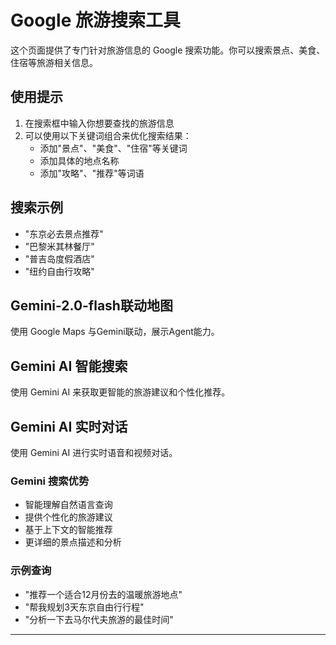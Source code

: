 # Google 旅游搜索工具

这个页面提供了专门针对旅游信息的 Google 搜索功能。你可以搜索景点、美食、住宿等旅游相关信息。

<!-- <GoogleSearchElement /> -->

## 使用提示

1. 在搜索框中输入你想要查找的旅游信息
2. 可以使用以下关键词组合来优化搜索结果：
   - 添加"景点"、"美食"、"住宿"等关键词
   - 添加具体的地点名称
   - 添加"攻略"、"推荐"等词语

## 搜索示例

- "东京必去景点推荐"
- "巴黎米其林餐厅"
- "普吉岛度假酒店"
- "纽约自由行攻略"

## Gemini-2.0-flash联动地图
使用 Google Maps 与Gemini联动，展示Agent能力。
<GeminiMap />

## Gemini AI 智能搜索

使用 Gemini AI 来获取更智能的旅游建议和个性化推荐。

<!-- <GeminiSearchElement /> -->

## Gemini AI 实时对话
使用 Gemini AI 进行实时语音和视频对话。
<!-- <GeminiLiveChat /> -->

### Gemini 搜索优势
- 智能理解自然语言查询
- 提供个性化的旅游建议
- 基于上下文的智能推荐
- 更详细的景点描述和分析

### 示例查询
- "推荐一个适合12月份去的温暖旅游地点"
- "帮我规划3天东京自由行行程"
- "分析一下去马尔代夫旅游的最佳时间"

---
